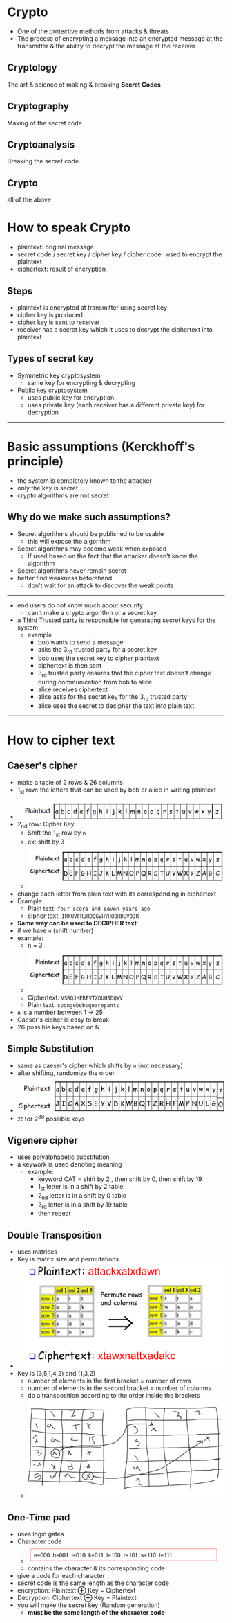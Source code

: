 # Crypto
- One of the protective methods from attacks & threats
- The process of encrypting a message into an encrypted message at the transmitter & the ability to decrypt the message at the receiver
## Cryptology
The art & science of making & breaking **Secret Codes**
## Cryptography 
Making of the secret code
## Cryptoanalysis
Breaking the secret code
## Crypto
all of the above
# How to speak Crypto
- plaintext: original message
- secret code / secret key / cipher key / cipher code : used to encrypt the plaintext
- ciphertext: result of encryption
## Steps 
- plaintext is encrypted at transmitter using secret key
- cipher key is produced
- cipher key is sent to receiver
- receiver has a secret key which it uses to decrypt the ciphertext into plaintext
## Types of secret key
- Symmetric key cryptosystem
	- same key for encrypting & decrypting
- Public key cryptosystem
	- uses public key for encryption
	- uses private key (each receiver has a different private key) for decryption
---
# Basic assumptions (Kerckhoff's principle)
- the system is completely known to the attacker
- only the key is secret
- crypto algorithms are not secret
## Why do we make such assumptions?
- Secret algorithms should be published to be usable
	-  this will expose the algorithm
- Secret algorithms may become weak when exposed
	- If used based on the fact that the attacker doesn't know the algorithm
- Secret algorithms never remain secret
- better find weakness beforehand
	- don't wait for an attack to discover the weak points

---
- end users do not know much about security
	-  can't make a crypto algorithm or a secret key
- a Third Trusted party is responsible for generating secret keys for the system
	- example
		- bob wants to send a message
		- asks the 3<sub>rd</sub> trusted party for a secret key
		- bob uses the secret key to cipher plaintext
		- ciphertext is then sent
		- 3<sub>rd</sub> trusted party ensures that the cipher text doesn't change during communication from bob to alice
		- alice receives ciphertext
		- alice asks for the secret key for the 3<sub>rd</sub> trusted party
		- alice uses the secret to decipher the text into plain text
- --
# How to cipher text
## Caeser's cipher
- make a table of 2 rows & 26 columns
- 1<sub>st</sub> row: the letters that can be used by bob or alice in writing plaintext
- ![](_resources/Pasted%20image%2020221226212432.png)
- 2<sub>nd</sub> row: Cipher Key
	- Shift the 1<sub>st</sub> row by `n`
	- ex: shift by 3
	- ![](_resources/Pasted%20image%2020221226212559.png)
- change each letter from plain text with its corresponding in ciphertext
- Example
	- Plain text: `four score and seven years ago`
	- cipher text: `IRXUVFRUHDQGVHYHQBHDUVDJR`
- **Same way can be used to DECIPHER text**
- if we have `n` (shift number)
- example:
	- n = 3
	- ![](_resources/Pasted%20image%2020221226212559.png)
	- Ciphertext: `VSRQJHEREVTXDUHSDQWV`
	- Plain text: `spongebobsquarepants`
- `n` is a number between 1 &rarr; 25
- Caeser's cipher is easy to break
- 26 possible keys based  on N

## Simple Substitution
- same as caeser's cipher which shifts by `n` (not necessary)
- after shifting, randomize the order
- ![](_resources/Pasted%20image%2020221226213824.png)
- `26!`or 2<sup>88</sup> possible keys

## Vigenere cipher
- uses polyalphabetic substitution
-  a keywork is used denoting meaning
	- example:
		- keyword CAT = shift by 2 , then shift by 0, then shift by 19
		- 1<sub>st</sub> letter is in a shift by 2 table
		- 2<sub>nd</sub> letter is in a shift by 0 table
		- 3<sub>rd</sub> letter is in a shift by 19 table
		- then repeat
## Double Transposition
- uses matrices
- Key is matrix size and permutations
- ![](_resources/Pasted%20image%2020221226220702.png)
- Key is (3,5,1,4,2) and (1,3,2)
	- number of elements in the first bracket = number of rows
	- number of elements in the second bracket = number of columns
	- do a transposition according to the order inside the brackets
	- ![](_resources/Pasted%20image%2020221226221519.png)
## One-Time pad
- uses logic gates
-  Character code
	- ![](_resources/Pasted%20image%2020221226225859.png)
	- contains the character & its corresponding code
- give a code for each character
- secret code is the same length as the character code
- encryption: Plaintext **⊕** Key = Ciphertext
- Decryption: Ciphertext **⊕** Key = Plaintext
- you will make the secret key (Random generation)
	- **must be the same length of the character code**